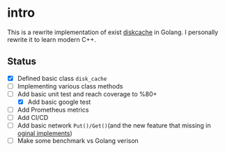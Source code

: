 # intro

This is a rewrite implementation of exist [diskcache](https://github.com/GuanceCloud/cliutils/tree/main/diskcache) in Golang. I personally rewrite it to learn modern C++.

## Status

- [x] Defined basic class `disk_cache`
- [ ] Implementing various class methods 
- [ ] Add basic unit test and reach coverage to %80+
  - [x] Add basic google test
- [ ] Add Prometheus metrics
- [ ] Add CI/CD
- [ ] Add basic network `Put()/Get()`(and the new feature that missing in [oginal implements](https://github.com/GuanceCloud/cliutils/tree/main/diskcache))
- [ ] Make some benchmark vs Golang verison
